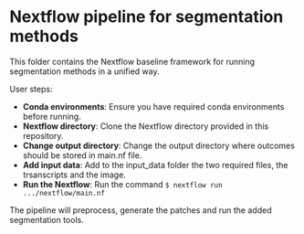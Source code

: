 Nextflow pipeline for segmentation methods
===========

This folder contains the Nextflow baseline framework for running segmentation methods in a unified way.

User steps:
- **Conda environments**: Ensure you have required conda environments before running.
- **Nextflow directory**: Clone the Nextflow directory provided in this repository.
- **Change output directory**: Change the output directory where outcomes should be stored in main.nf file.
- **Add input data**: Add to the input_data folder the two required files, the trsanscripts and the image.
- **Run the Nextflow**: Run the command 
      ```
      $ nextflow run .../nextflow/main.nf
      ```

The pipeline will preprocess, generate the patches and run the added segmentation tools.
